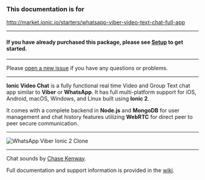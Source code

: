 ### This documentation is for
http://market.ionic.io/starters/whatsapp-viber-video-text-chat-full-app

---

#### If you have already purchased this package, please see [Setup](setup) to get started.

---

Please [open a new issue](https://github.com/devin-la/ionic-video-chat-v2-issues/issues) if you have any questions or problems.

---

**Ionic Video Chat** is a fully functional real time Video and Group Text chat app similar to **Viber** or **WhatsApp**. It has full multi-platform support for iOS, Android, macOS, Windows, and Linux built using **Ionic 2**.

It comes with a complete backend in **Node.js** and **MongoDB** for user management and chat history features utilizing **WebRTC** for direct peer to peer secure communication.

---

![WhatsApp Viber Ionic 2 Clone](https://cloud.githubusercontent.com/assets/27974/22569351/864b6f00-e997-11e6-9baa-48370c8030b5.jpg)

---

Chat sounds by [Chase Kenway](https://audiojungle.net/item/cute-pops/15096396).

Full documentation and support information is provided in the [wiki](https://github.com/devin-la/ionic-video-chat-v2-issues/wiki).
